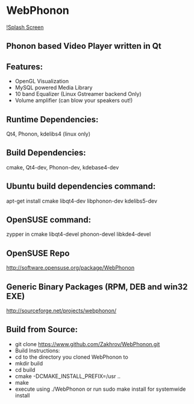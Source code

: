 WebPhonon
=========
[!Splash Screen](WebPhonon-Master-text2.png)

Phonon based Video Player written in Qt
----------------------------------------------- 

## Features:
* OpenGL Visualization
* MySQL powered Media Library
* 10 band Equalizer (Linux Gstreamer backend Only)
* Volume amplifier (can blow your speakers out!)


## Runtime Dependencies: 
Qt4, Phonon, kdelibs4 (linux only)
## Build Dependencies: 
cmake, Qt4-dev, Phonon-dev, kdebase4-dev
## Ubuntu build dependencies command:
apt-get install cmake libqt4-dev libphonon-dev kdelibs5-dev
## OpenSUSE command:
zypper in cmake libqt4-devel phonon-devel libkde4-devel

## OpenSUSE Repo
http://software.opensuse.org/package/WebPhonon

## Generic Binary Packages (RPM, DEB and win32 EXE)
http://sourceforge.net/projects/webphonon/

## Build from Source:
* git clone https://www.github.com/Zakhrov/WebPhonon.git
* Build Instructions:
* cd to the directory you cloned WebPhonon to
* mkdir build
* cd build
* cmake -DCMAKE_INSTALL_PREFIX=/usr ..
* make
* execute using ./WebPhonon or run sudo make install for systemwide install
